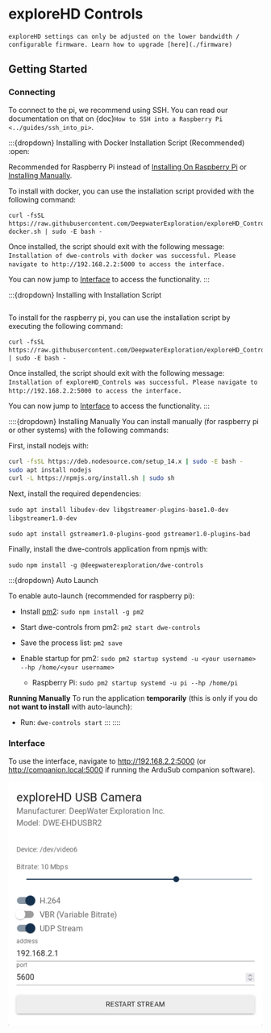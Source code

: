 # exploreHD Controls

```{note}
exploreHD settings can only be adjusted on the lower bandwidth / configurable firmware. Learn how to upgrade [here](./firmware)
```

## Getting Started

### Connecting

To connect to the pi, we recommend using SSH. You can read our documentation on that on {doc}`How to SSH into a Raspberry Pi <../guides/ssh_into_pi>`.

:::{dropdown} Installing with Docker Installation Script (Recommended)
:open:

Recommended for Raspberry Pi instead of [Installing On Raspberry Pi](#installing-on-raspberry-pi) or [Installing Manually](#installing-manually).

To install with docker, you can use the installation script provided with the following command:
```
curl -fsSL https://raw.githubusercontent.com/DeepwaterExploration/exploreHD_Controls/main/scripts/install-docker.sh | sudo -E bash -
```

Once installed, the script should exit with the following message:
`Installation of dwe-controls with docker was successful. Please navigate to http://192.168.2.2:5000 to access the interface.`

You can now jump to [Interface](#interface) to access the functionality.
:::

:::{dropdown} Installing with Installation Script
```{important} It is no longer recommended to use this script. Instead, **use the docker installation for a more compatible install**.
```

To install for the raspberry pi, you can use the installation script by executing the following command:
```
curl -fsSL https://raw.githubusercontent.com/DeepwaterExploration/exploreHD_Controls/main/scripts/install.sh | sudo -E bash -
```

Once installed, the script should exit with the following message:
`Installation of exploreHD_Controls was successful. Please navigate to http://192.168.2.2:5000 to access the interface.`

You can now jump to [Interface](#interface) to access the functionality.
:::

::::{dropdown} Installing Manually
You can install manually (for raspberry pi or other systems) with the following commands:

First, install nodejs with:
```sh
curl -fsSL https://deb.nodesource.com/setup_14.x | sudo -E bash -
sudo apt install nodejs
curl -L https://npmjs.org/install.sh | sudo sh
```

Next, install the required dependencies:

`sudo apt install libudev-dev libgstreamer-plugins-base1.0-dev libgstreamer1.0-dev`

`sudo apt install gstreamer1.0-plugins-good gstreamer1.0-plugins-bad`

Finally, install the dwe-controls application from npmjs with:

`sudo npm install -g @deepwaterexploration/dwe-controls`

:::{dropdown} Auto Launch

To enable auto-launch (recommended for raspberry pi):

- Install [pm2](https://www.npmjs.com/package/pm2):
`sudo npm install -g pm2`

- Start dwe-controls from pm2:
`pm2 start dwe-controls`

- Save the process list:
`pm2 save`

- Enable startup for pm2: `sudo pm2 startup systemd -u <your username> --hp /home/<your username>`
    - Raspberry Pi: `sudo pm2 startup systemd -u pi --hp /home/pi`

**Running Manually**
To run the application **temporarily** (this is only if you do **not want to install** with auto-launch):

- Run: `dwe-controls start`
:::
::::

### **Interface**
To use the interface, navigate to <http://192.168.2.2:5000> (or <http://companion.local:5000> if running the ArduSub companion software).

![driverui-light](../img/driverui/driverui.png)
